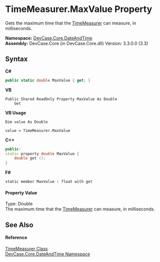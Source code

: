 # TimeMeasurer.MaxValue Property 
 

Gets the maximum time that the <a href="T_DevCase_Core_DateAndTime_TimeMeasurer">TimeMeasurer</a> can measure, in milliseconds.

**Namespace:**&nbsp;<a href="N_DevCase_Core_DateAndTime">DevCase.Core.DateAndTime</a><br />**Assembly:**&nbsp;DevCase.Core (in DevCase.Core.dll) Version: 3.3.0.0 (3.3)

## Syntax

**C#**<br />
``` C#
public static double MaxValue { get; }
```

**VB**<br />
``` VB
Public Shared ReadOnly Property MaxValue As Double
	Get
```

**VB Usage**<br />
``` VB Usage
Dim value As Double

value = TimeMeasurer.MaxValue

```

**C++**<br />
``` C++
public:
static property double MaxValue {
	double get ();
}
```

**F#**<br />
``` F#
static member MaxValue : float with get

```


#### Property Value
Type: Double<br />The maximum time that the <a href="T_DevCase_Core_DateAndTime_TimeMeasurer">TimeMeasurer</a> can measure, in milliseconds.

## See Also


#### Reference
<a href="T_DevCase_Core_DateAndTime_TimeMeasurer">TimeMeasurer Class</a><br /><a href="N_DevCase_Core_DateAndTime">DevCase.Core.DateAndTime Namespace</a><br />